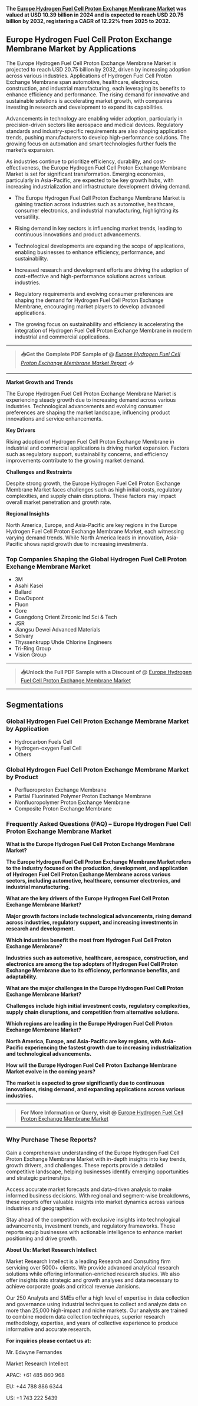 <p><strong>The <a href="https://www.marketresearchintellect.com/download-sample/?rid=150756&amp;utm_source=Pulse-April-Europe&amp;utm_medium=852">Europe Hydrogen Fuel Cell Proton Exchange Membrane Market</a> was valued at USD 10.39 billion in 2024 and is expected to reach USD 20.75 billion by 2032, registering a CAGR of 12.22% from 2025 to 2032.</strong></p><h2>Europe Hydrogen Fuel Cell Proton Exchange Membrane Market by Applications&nbsp;</h2><p><p>The Europe Hydrogen Fuel Cell Proton Exchange Membrane Market is projected to reach USD 20.75 billion by 2032, driven by increasing adoption across various industries. Applications of Hydrogen Fuel Cell Proton Exchange Membrane span automotive, healthcare, electronics, construction, and industrial manufacturing, each leveraging its benefits to enhance efficiency and performance. The rising demand for innovative and sustainable solutions is accelerating market growth, with companies investing in research and development to expand its capabilities.</p><p>Advancements in technology are enabling wider adoption, particularly in precision-driven sectors like aerospace and medical devices. Regulatory standards and industry-specific requirements are also shaping application trends, pushing manufacturers to develop high-performance solutions. The growing focus on automation and smart technologies further fuels the market&rsquo;s expansion.</p><p>As industries continue to prioritize efficiency, durability, and cost-effectiveness, the Europe Hydrogen Fuel Cell Proton Exchange Membrane Market is set for significant transformation. Emerging economies, particularly in Asia-Pacific, are expected to be key growth hubs, with increasing industrialization and infrastructure development driving demand.</p></p><ul><li><p>The Europe Hydrogen Fuel Cell Proton Exchange Membrane Market is gaining traction across industries such as automotive, healthcare, consumer electronics, and industrial manufacturing, highlighting its versatility.</p></li><li><p>Rising demand in key sectors is influencing market trends, leading to continuous innovations and product advancements.</p></li><li><p>Technological developments are expanding the scope of applications, enabling businesses to enhance efficiency, performance, and sustainability.</p></li><li><p>Increased research and development efforts are driving the adoption of cost-effective and high-performance solutions across various industries.</p></li><li><p>Regulatory requirements and evolving consumer preferences are shaping the demand for Hydrogen Fuel Cell Proton Exchange Membrane, encouraging market players to develop advanced applications.</p></li><li><p>The growing focus on sustainability and efficiency is accelerating the integration of Hydrogen Fuel Cell Proton Exchange Membrane in modern industrial and commercial applications.</p></li></ul><hr /><blockquote><p><strong><span class="font-[700]">📥Get the Complete PDF Sample of @ </span></strong><em><span class="font-[700]"><a href="https://www.marketresearchintellect.com/download-sample/?rid=150756&amp;utm_source=Pulse-April-Europe&amp;utm_medium=852" target="_blank" data-tracking-control-name="article-ssr-frontend-pulse_little-text-block" data-tracking-will-navigate="" data-test-link="">Europe Hydrogen Fuel Cell Proton Exchange Membrane Market Report</a>&nbsp;📥</span></em></p></blockquote><hr /><p class="" data-start="77" data-end="360"><strong data-start="77" data-end="105">Market Growth and Trends</strong></p><p class="" data-start="77" data-end="360">The Europe Hydrogen Fuel Cell Proton Exchange Membrane Market is experiencing steady growth due to increasing demand across various industries. Technological advancements and evolving consumer preferences are shaping the market landscape, influencing product innovations and service enhancements.</p><p class="" data-start="362" data-end="606"><strong data-start="362" data-end="377">Key Drivers</strong></p><p class="" data-start="362" data-end="606">Rising adoption of Hydrogen Fuel Cell Proton Exchange Membrane in industrial and commercial applications is driving market expansion. Factors such as regulatory support, sustainability concerns, and efficiency improvements contribute to the growing market demand.</p><p class="" data-start="608" data-end="849"><strong data-start="608" data-end="637">Challenges and Restraints</strong></p><p class="" data-start="608" data-end="849">Despite strong growth, the Europe Hydrogen Fuel Cell Proton Exchange Membrane Market faces challenges such as high initial costs, regulatory complexities, and supply chain disruptions. These factors may impact overall market penetration and growth rate.</p><p class="" data-start="851" data-end="1095"><strong data-start="851" data-end="872">Regional Insights</strong></p><p class="" data-start="851" data-end="1095">North America, Europe, and Asia-Pacific are key regions in the Europe Hydrogen Fuel Cell Proton Exchange Membrane Market, each witnessing varying demand trends. While North America leads in innovation, Asia-Pacific shows rapid growth due to increasing investments.</p><p><h3>Top Companies Shaping the Global Hydrogen Fuel Cell Proton Exchange Membrane Market </h3><ul><li>3M</li><li>Asahi Kasei</li><li>Ballard</li><li>DowDupont</li><li>Fluon</li><li>Gore</li><li>Guangdong Orient Zirconic Ind Sci & Tech</li><li>JSR</li><li>Jiangsu Dewei Advanced Materials</li><li>Solvary</li><li>Thyssenkrupp Uhde Chlorine Engineers</li><li>Tri-Ring Group</li><li>Vision Group</li></ul></p><hr /><blockquote><p><strong>📥Unlock the Full PDF Sample with a Discount of @</strong> <a href="https://www.marketresearchintellect.com/ask-for-discount/?rid=150756&amp;utm_source=Pulse-April-Europe&amp;utm_medium=852">Europe Hydrogen Fuel Cell Proton Exchange Membrane Market</a></p></blockquote><hr /><p><h2>Segmentations</h2><h3>Global Hydrogen Fuel Cell Proton Exchange Membrane Market by Application</h3><ul><li>Hydrocarbon Fuels Cell</li><li>Hydrogen-oxygen Fuel Cell</li><li>Others</li></ul><h3>Global Hydrogen Fuel Cell Proton Exchange Membrane Market by Product</h3><ul><li>Perfluoroproton Exchange Membrane</li><li>Partial Fluorinated Polymer Proton Exchange Membrane</li><li>Nonfluoropolymer Proton Exchange Membrane</li><li>Composite Proton Exchange Membrane</li></ul></p><h3><strong>Frequently Asked Questions (FAQ) &ndash; Europe Hydrogen Fuel Cell Proton Exchange Membrane Market</strong></h3><p><strong>What is the Europe Hydrogen Fuel Cell Proton Exchange Membrane Market?</strong></p><p><strong>The Europe Hydrogen Fuel Cell Proton Exchange Membrane Market refers to the industry focused on the production, development, and application of Hydrogen Fuel Cell Proton Exchange Membrane across various sectors, including automotive, healthcare, consumer electronics, and industrial manufacturing.</strong></p><p><strong>What are the key drivers of the Europe Hydrogen Fuel Cell Proton Exchange Membrane Market?</strong></p><p><strong>Major growth factors include technological advancements, rising demand across industries, regulatory support, and increasing investments in research and development.</strong></p><p><strong>Which industries benefit the most from Hydrogen Fuel Cell Proton Exchange Membrane?</strong></p><p><strong>Industries such as automotive, healthcare, aerospace, construction, and electronics are among the top adopters of Hydrogen Fuel Cell Proton Exchange Membrane due to its efficiency, performance benefits, and adaptability.</strong></p><p><strong>What are the major challenges in the Europe Hydrogen Fuel Cell Proton Exchange Membrane Market?</strong></p><p><strong>Challenges include high initial investment costs, regulatory complexities, supply chain disruptions, and competition from alternative solutions.</strong></p><p><strong>Which regions are leading in the Europe Hydrogen Fuel Cell Proton Exchange Membrane Market?</strong></p><p><strong>North America, Europe, and Asia-Pacific are key regions, with Asia-Pacific experiencing the fastest growth due to increasing industrialization and technological advancements.</strong></p><p><strong>How will the Europe Hydrogen Fuel Cell Proton Exchange Membrane Market evolve in the coming years?</strong></p><p><strong>The market is expected to grow significantly due to continuous innovations, rising demand, and expanding applications across various industries.</strong></p><hr /><blockquote><p><span class="font-[700]"><strong>For More Information or Query, visit&nbsp;@</strong>&nbsp;</span><span class="font-[700]"><a href="https://www.marketresearchintellect.com/product/global-hydrogen-fuel-cell-proton-exchange-membrane-market-size-and-forecast/?utm_source=Linkedin&utm_medium=852" target="_blank" data-tracking-control-name="article-ssr-frontend-pulse_little-text-block" data-tracking-will-navigate="" data-test-link="">Europe Hydrogen Fuel Cell Proton Exchange Membrane Market</a></span></p></blockquote><hr /><h3><strong data-start="0" data-end="31">Why Purchase These Reports?</strong></h3><p class="" data-start="35" data-end="297">Gain a comprehensive understanding of the Europe Hydrogen Fuel Cell Proton Exchange Membrane Market with in-depth insights into key trends, growth drivers, and challenges. These reports provide a detailed competitive landscape, helping businesses identify emerging opportunities and strategic partnerships.</p><p class="" data-start="299" data-end="540">Access accurate market forecasts and data-driven analysis to make informed business decisions. With regional and segment-wise breakdowns, these reports offer valuable insights into market dynamics across various industries and geographies.</p><p class="" data-start="542" data-end="784">Stay ahead of the competition with exclusive insights into technological advancements, investment trends, and regulatory frameworks. These reports equip businesses with actionable intelligence to enhance market positioning and drive growth.</p><p><strong><span class="font-[700]">About Us: Market Research Intellect</span></strong></p><p><span class="">Market Research Intellect is a leading Research and Consulting firm servicing over 5000+ clients. We provide advanced analytical research solutions while offering information-enriched research studies.&nbsp;</span>We also offer insights into strategic and growth analyses and data necessary to achieve corporate goals and critical revenue Janisions.</p><p><span class="">Our 250 Analysts and SMEs offer a high level of expertise in data collection and governance using industrial techniques to collect and analyze data on more than 25,000 high-impact and niche markets. Our analysts are trained to combine modern data collection techniques, superior research methodology, expertise, and years of collective experience to produce informative and accurate research.</span></p><p><strong>For inquiries please contact us at:</strong></p><p>Mr. Edwyne Fernandes</p><p>Market Research Intellect</p><p>APAC: +61 485 860 968</p><p>EU: +44 788 886 6344</p><p>US: +1 743 222 5439</p>